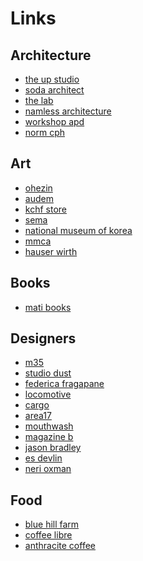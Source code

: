 
# Links

## Architecture

- [the up studio][]
- [soda architect][] 
- [the lab][]
- [namless architecture][]
- [workshop apd][]
- [norm cph][]

## Art
- [ohezin][]
- [audem][]
- [kchf store][]
- [sema][]
- [national museum of korea][]
- [mmca][]
- [hauser wirth][]

## Books

- [mati books][]

## Designers
- [m35][]
- [studio dust][]
- [federica fragapane][]
- [locomotive][]
- [cargo][]
- [area17][]
- [mouthwash][]
- [magazine b][]
- [jason bradley][]
- [es devlin][]
- [neri oxman][]

## Food 
- [blue hill farm][]
- [coffee libre][]
- [anthracite coffee][]


[The Up Studio]: https://www.theupstudio.com/
[soda architect]: https://www.soda-architect.com/
[the lab]: https://the-lab.kr/sibf-sojeon-seolim/
[namless architecture]: http://namelessarchitecture.com/
[workshop apd]: https://www.workshopapd.com/
[norm cph]: https://normcph.com/
[ohezin]: https://ohezin.kr/
[audem]: https://audeum.org/
[kchf store]: https://www.kchfstore.or.kr/
[sema]: https://sema.seoul.go.kr/en/index
[national museum of korea]: https://www.museum.go.kr/MUSEUM/main/index.do
[mmca]: https://www.mmca.go.kr/eng/
[hauser wirth]: https://www.hauserwirth.com
[mati books]: http://matibooks.com/?ckattempt=1
[m35]: https://www.m35.com.au/
[studio dust]: https://studiodust.kr/
[federica fragapane]: https://cargocollective.com/federicafragapane
[locomotive]: https://locomotive.ca/en
[cargo]: https://cargo.site/
[area17]: https://area17.com/
[mouthwash]: https://mouthwash.studio/
[magazine b]: https://en.magazine-b.com/
[jason bradley]: https://jasonbradley.co
[es devlin]: https://esdevlin.com/
[neri oxman]: https://oxman.com/
[blue hill farm]: https://www.bluehillfarm.com/
[coffee libre]: https://en.coffeelibre.kr/
[anthracite coffee]: https://anthracitecoffee.com/visit
